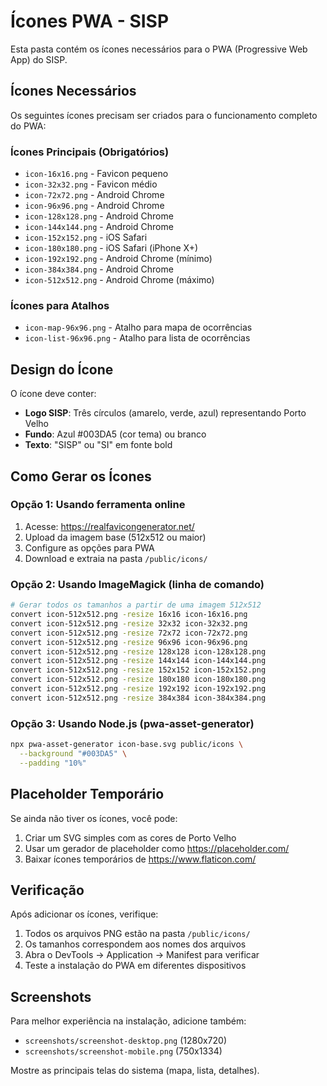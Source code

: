 # Ícones PWA - SISP

Esta pasta contém os ícones necessários para o PWA (Progressive Web App) do SISP.

## Ícones Necessários

Os seguintes ícones precisam ser criados para o funcionamento completo do PWA:

### Ícones Principais (Obrigatórios)
- `icon-16x16.png` - Favicon pequeno
- `icon-32x32.png` - Favicon médio
- `icon-72x72.png` - Android Chrome
- `icon-96x96.png` - Android Chrome
- `icon-128x128.png` - Android Chrome
- `icon-144x144.png` - Android Chrome
- `icon-152x152.png` - iOS Safari
- `icon-180x180.png` - iOS Safari (iPhone X+)
- `icon-192x192.png` - Android Chrome (mínimo)
- `icon-384x384.png` - Android Chrome
- `icon-512x512.png` - Android Chrome (máximo)

### Ícones para Atalhos
- `icon-map-96x96.png` - Atalho para mapa de ocorrências
- `icon-list-96x96.png` - Atalho para lista de ocorrências

## Design do Ícone

O ícone deve conter:
- **Logo SISP**: Três círculos (amarelo, verde, azul) representando Porto Velho
- **Fundo**: Azul #003DA5 (cor tema) ou branco
- **Texto**: "SISP" ou "SI" em fonte bold

## Como Gerar os Ícones

### Opção 1: Usando ferramenta online
1. Acesse: https://realfavicongenerator.net/
2. Upload da imagem base (512x512 ou maior)
3. Configure as opções para PWA
4. Download e extraia na pasta `/public/icons/`

### Opção 2: Usando ImageMagick (linha de comando)
```bash
# Gerar todos os tamanhos a partir de uma imagem 512x512
convert icon-512x512.png -resize 16x16 icon-16x16.png
convert icon-512x512.png -resize 32x32 icon-32x32.png
convert icon-512x512.png -resize 72x72 icon-72x72.png
convert icon-512x512.png -resize 96x96 icon-96x96.png
convert icon-512x512.png -resize 128x128 icon-128x128.png
convert icon-512x512.png -resize 144x144 icon-144x144.png
convert icon-512x512.png -resize 152x152 icon-152x152.png
convert icon-512x512.png -resize 180x180 icon-180x180.png
convert icon-512x512.png -resize 192x192 icon-192x192.png
convert icon-512x512.png -resize 384x384 icon-384x384.png
```

### Opção 3: Usando Node.js (pwa-asset-generator)
```bash
npx pwa-asset-generator icon-base.svg public/icons \
  --background "#003DA5" \
  --padding "10%"
```

## Placeholder Temporário

Se ainda não tiver os ícones, você pode:
1. Criar um SVG simples com as cores de Porto Velho
2. Usar um gerador de placeholder como https://placeholder.com/
3. Baixar ícones temporários de https://www.flaticon.com/

## Verificação

Após adicionar os ícones, verifique:
1. Todos os arquivos PNG estão na pasta `/public/icons/`
2. Os tamanhos correspondem aos nomes dos arquivos
3. Abra o DevTools → Application → Manifest para verificar
4. Teste a instalação do PWA em diferentes dispositivos

## Screenshots

Para melhor experiência na instalação, adicione também:
- `screenshots/screenshot-desktop.png` (1280x720)
- `screenshots/screenshot-mobile.png` (750x1334)

Mostre as principais telas do sistema (mapa, lista, detalhes).
